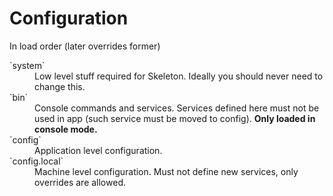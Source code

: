 Configuration
=============

In load order (later overrides former)

<dl>
	<dt>`system`</dt>
		<dd>Low level stuff required for Skeleton. Ideally you should never need to change this.</dd>
	<dt>`bin`</dt>
		<dd>Console commands and services. Services defined here must not be used in app (such service must be moved to config). <b>Only loaded in console mode.</b></dd>
    <dt>`config`</dt>
		<dd>Application level configuration.</dd>
	<dt>`config.local`</dt>
		<dd>Machine level configuration. Must not define new services, only overrides  are allowed.</dd>
</dl>
